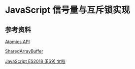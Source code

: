 # JavaScript 信号量与互斥锁实现

## 参考资料

[Atomics API](https://developer.mozilla.org/en-US/docs/Web/JavaScript/Reference/Global_Objects/Atomics)

[SharedArrayBuffer](https://developer.mozilla.org/en-US/docs/Web/JavaScript/Reference/Global_Objects/SharedArrayBuffer)

[JavaScript ES2018 (ES9) 文档](https://www.ecma-international.org/publications/files/ECMA-ST/Ecma-262.pdf)
